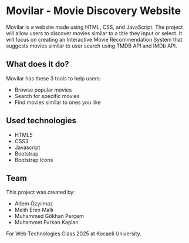 # Movilar - Movie Discovery Website

Movilar is a website made using HTML, CSS, and JavaScript. The project will allow users to
discover movies similar to a title they input or select. It will focus on creating an Interactive
Movie Recommendation System that suggests movies similar to user search using TMDB
API and IMDb API.

## What does it do?

Movilar has these 3 tools to help users:
- Browse popular movies
- Search for specific movies 
- Find movies similar to ones you like

## Used technologies

- HTML5
- CSS3
- Javascript
- Bootstrap
- Bootstrap Icons 

## Team

This project was created by:
- Adem Özyılmaz
- Melih Eren Mallı
- Muhammed Gökhan Perçem
- Muhammet Furkan Kaplan

For Web Technologies Class 2025 at Kocaeli University.
